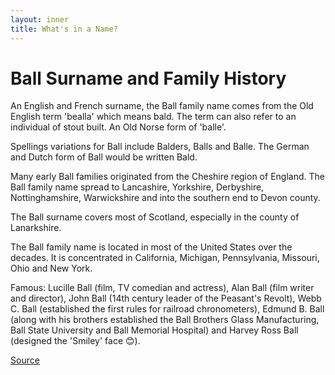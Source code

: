 ```yaml
---
layout: inner
title: What's in a Name?
---
```

# Ball Surname and Family History

An English and French surname, the Ball family name comes from the Old English term 'bealla' which means bald. The term can also refer to an individual of stout built. An Old Norse form of 'balle'.

Spellings variations for Ball include Balders, Balls and Balle. The German and Dutch form of Ball would be written Bald.

Many early Ball families originated from the Cheshire region of England. The Ball family name spread to Lancashire, Yorkshire, Derbyshire, Nottinghamshire, Warwickshire and into the southern end to Devon county.

The Ball surname covers most of Scotland, especially in the county of Lanarkshire.

The Ball family name is located in most of the United States over the decades. It is concentrated in California, Michigan, Pennsylvania, Missouri, Ohio and New York.

Famous: Lucille Ball (film, TV comedian and actress), Alan Ball (film writer and director), John Ball (14th century leader of the Peasant's Revolt), Webb C. Ball (established the first rules for railroad chronometers), Edmund B. Ball (along with his brothers established the Ball Brothers Glass Manufacturing, Ball State University and Ball Memorial Hospital) and Harvey Ross Ball (designed the 'Smiley' face 😊).

[Source](http://www.familytree.com/surnames/Ball "Permalink to Ball Surname and Family History")

